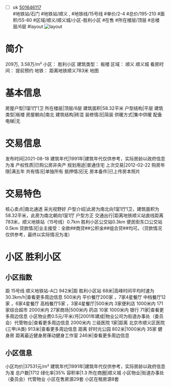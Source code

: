 - [ ] ok [501646117](https://bj.5i5j.com/ershoufang/501646117.html)  
 #地铁站/石门 #地铁站/顺义 ,  #地铁线/15号线
#单价/2-4 #总价/195-210 #面积/55-60   #区域/顺义/顺义城/小区-胜利小区 #在售 #所在楼层/顶层 #总楼层/6层 #layout 
![layout](http://image2a.5i5j.com/bdir/layout/3d5c4a8e04354a83a3b2a5b606453fa7.jpg_P5.jpg) 
# 简介 
 209万,  3.58万/m² 
小区： 胜利小区
建筑类型： 板楼
区域： 顺义 顺义城
看房时间： 提前预约
地铁： 距离地铁顺义783米 地图
# 基本信息 
 房屋户型|1室1厅1卫
所在楼层|顶层/6层
建筑面积|58.32平米
户型结构|平层
建筑类型|板楼
房屋朝向|南北
建筑结构|砖混
装修情况|简装
供暖方式|集中供暖
配备电梯|无
# 交易信息 
 发布时间|2021-08-18
建筑年代|1991年|建筑年代仅供参考，实际房龄以政府信息为准
产权性质|已购公房非央产
规划用途|普通住宅
上次交易|2012-02-22
购房年限|满五年
共有情况|单独所有
抵押情况|无
房本备件|已上传房本照片
# 交易特色 
 核心卖点|南北通透  采光视野好
户型介绍|此房为南北向1室1厅1卫，建筑面积为58.32平米，此房为南北朝向1室1厅   户型方正
交通出行|距离地铁顺义站直线距离783米，顺义地铁站（15号线）0.7km    胜利小区公交站0.3km  便民街东口公交站0.5km
贷款情况|业主接受：全款##商贷##公积金##组合贷##均可。（贷款情况仅供参考，最终以实际情况为准）
# 小区 胜利小区
## 小区指数 
 距 15号线 顺义地铁站-A口 942米|距 胜利小区站 68米|高峰时间平均时速为30.3km/h|查看更多周边信息
500米内 平价餐厅200家 ，7家4星餐厅
中档餐厅12家 ，6家4星餐厅
高档餐厅5家 ，3家4星餐厅|500米内 3家便利店
1000米内 171家综合超市
2000米内 27家商场|500米内 药店 10家
1000米内 银行 71家|查看更多周边信息
小区物业费0.5元/平米/月|2001年建成|物业公司为街道办事处（委员会）代管物业|查看更多周边信息
2000米内 三级医院 1家|距离 北京市顺义区医院 (三甲/A类) 913米|查看更多周边信息
距离 好时光公园 802米|1000米内 35家 健身房
距离最近健身房葎动健身工作室 246米|查看更多周边信息
## 小区信息 
 小区均价|37531元/m²
建筑年代|1991年|建筑年代仅供参考，实际房龄以政府信息为准
总户数|1712
绿化率|35%
容积率|1.3
所在商圈|顺义城
小区物业|街道办事处（委员会）代管物业
小区在售房源29套
小区在租房源8套
